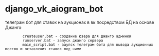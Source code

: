 # django_vk_aiogram_bot
телеграм бот для ставок на аукционах в вк посредством БД на основе Джанго

            createuser.bat - создание юзера для джанго админки
            runserver.bat - запуск джанго сервера
            main_script.bat - заупск телеграм бота для вывода аукционных постов и оставления ставок под ними
